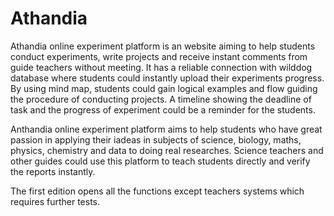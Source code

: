 # Athandia

Athandia online experiment platform is an website aiming to help students conduct experiments, write projects and receive instant comments from guide teachers without meeting. It has a reliable connection with wilddog database where students could instantly upload their experiments progress. By using mind map, students could gain logical examples and flow guiding the procedure of conducting projects. A timeline showing the deadline of task and the progress of experiment could be a reminder for the students.

Anthandia online experiment platform aims to help students who have great passion in applying their iadeas in subjects of science, biology, maths, physics, chemistry and data to doing real researches. Science teachers and other guides could use this platform to teach students directly and verify the reports instantly.

The first edition opens all the functions except teachers systems which requires further tests.
